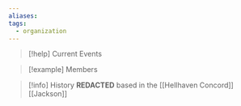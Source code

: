 ```yaml
---
aliases: 
tags:
  - organization
---
```

>[!help] Current Events

>[!example] Members

>[!info] History
>**REDACTED**
>based in the [[Hellhaven Concord]]
>[[Jackson]]

